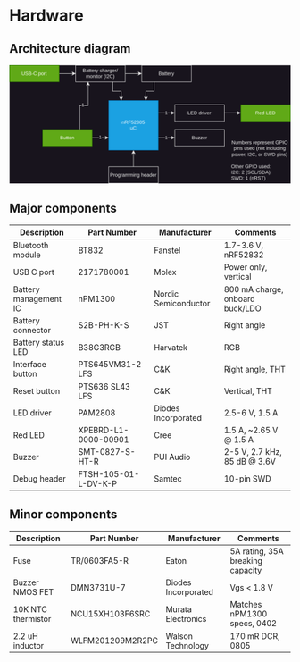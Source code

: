 # Hardware

## Architecture diagram
![HW architecture diagram](/docs/DWG_HW-Architecture.svg)

## Major components
| Description           | Part Number           | Manufacturer          | Comments                          |
| --------------------- | --------------------- | --------------------- | --------------------------------- |
| Bluetooth module      | BT832                 | Fanstel               | 1.7-3.6 V, nRF52832               |
| USB C port            | 2171780001            | Molex                 | Power only, vertical              |
| Battery management IC | nPM1300               | Nordic Semiconductor  | 800 mA charge, onboard buck/LDO   |
| Battery connector     | S2B-PH-K-S            | JST                   | Right angle                       |
| Battery status LED    | B38G3RGB              | Harvatek              | RGB                               |
| Interface button      | PTS645VM31-2 LFS      | C&K                   | Right angle, THT                  |
| Reset button          | PTS636 SL43 LFS       | C&K                   | Vertical, THT                     |
| LED driver            | PAM2808               | Diodes Incorporated   | 2.5-6 V, 1.5 A                    |
| Red LED               | XPEBRD-L1-0000-00901  | Cree                  | 1.5 A, ~2.65 V @ 1.5 A            |
| Buzzer                | SMT-0827-S-HT-R       | PUI Audio             | 2-5 V, 2.7 kHz, 85 dB @ 3.6V      |
| Debug header          | FTSH-105-01-L-DV-K-P  | Samtec                | 10-pin SWD                        |

## Minor components
| Description           | Part Number           | Manufacturer          | Comments                          |
| --------------------- | --------------------- | --------------------- | --------------------------------- |
| Fuse                  | TR/0603FA5-R          | Eaton                 | 5A rating, 35A breaking capacity  |
| Buzzer NMOS FET       | DMN3731U-7            | Diodes Incorporated   | Vgs < 1.8 V                       |
| 10K NTC thermistor    | NCU15XH103F6SRC       | Murata Electronics    | Matches nPM1300 specs, 0402       |
| 2.2 uH inductor       | WLFM201209M2R2PC      | Walson Technology     | 170 mR DCR, 0805                  |